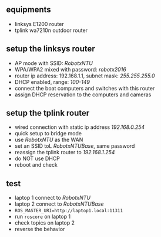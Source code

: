 ## equipments ##
+ linksys E1200 router
+ tplink wa7210n outdoor router

## setup the linksys router ##
+ AP mode with SSID: *RobotxNTU*
+ WPA/WPA2 mixed with password: *robotx2016*
+ router ip address: 192.168.1.1, subnet mask: *255.255.255.0*
+ DHCP enabled, range: *100-149*
+ connect the boat computers and switches with this router
+ assign DHCP reservation to the computers and cameras

## setup the tplink router ##
+ wired connection with static ip address *192.168.0.254*
+ quick setup to bridge mode
+ use *RobotxNTU* as the WAN
+ set an SSID toL *RobotxNTUBase*, same password
+ reassign the tplink router to *192.168.1.254*
+ do NOT use DHCP
+ reboot and check

## test ##
+ laptop 1 connect to *RobotxNTU*
+ laptop 2 connect to *RobotxNTUBase*
+ `ROS_MASTER_URI=http://laptop1.local:11311`
+ run `roscore` on laptop 1
+ check topics on laptop 2
+ reverse the behavior
